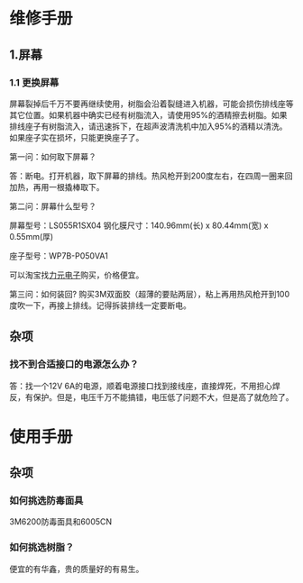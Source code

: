 # 维修手册
## 1.屏幕
### 1.1 更换屏幕
屏幕裂掉后千万不要再继续使用，树脂会沿着裂缝进入机器，可能会损伤排线座等其它位置。如果机器中确实已经有树脂流入，请使用95%的酒精擦去树脂。如果排线座子有树脂流入，请迅速拆下，在超声波清洗机中加入95%的酒精以清洗。如果座子实在损坏，只能更换座子了。

第一问：如何取下屏幕？

答：断电。打开机器，取下屏幕的排线。热风枪开到200度左右，在四周一圈来回加热，再用一根撬棒取下。

第二问：屏幕什么型号？

屏幕型号：LS055R1SX04 钢化膜尺寸：140.96mm(长) x 80.44mm(宽) x 0.55mm(厚)

座子型号：WP7B-P050VA1

可以淘宝找[力元电子](https://vfdoledled.taobao.com/)购买，价格便宜。

第三问：如何装回?
购买3M双面胶（超薄的要贴两层），粘上再用热风枪开到100度吹一下，再接上排线。记得拆装排线一定要断电。

## 杂项

### 找不到合适接口的电源怎么办？

答：找一个12V 6A的电源，顺着电源接口找到接线座，直接焊死，不用担心焊反，有保护。但是，电压千万不能搞错，电压低了问题不大，但是高了就危险了。

# 使用手册

## 杂项

### 如何挑选防毒面具

3M6200防毒面具和6005CN

### 如何挑选树脂？

便宜的有华鑫，贵的质量好的有易生。
